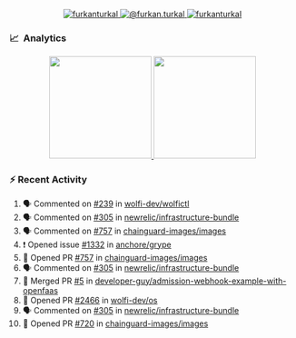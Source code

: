 <p align="center">
  <a href="https://linkedin.com/in/furkanturkal" target="blank">
    <img src="https://img.shields.io/badge/linkedin-%230077B5.svg?&style=for-the-badge&logo=linkedin&logoColor=white" alt="furkanturkal" />
  </a>
  <a href="https://medium.com/@furkan.turkal" target="blank">
    <img src="https://img.shields.io/badge/medium-%2312100E.svg?&style=for-the-badge&logo=medium&logoColor=white" alt="@furkan.turkal" />
  </a>
  <a href="https://twitter.com/furkanturkaI" target="blank">
    <img src="https://img.shields.io/badge/Twitter-1DA1F2?style=for-the-badge&logo=twitter&logoColor=white" alt="furkanturkaI" />
  </a>
</p>

### 📈 &nbsp;Analytics

<p align="center">
  <a href="https://coderstats.net/github/#Dentrax">
    <img height="180em" src="https://github-readme-stats-eight-theta.vercel.app/api?username=Dentrax&show_icons=true&theme=algolia&include_all_commits=true&count_private=true&line_height=26"/>
    <img height="180em" src="https://github-readme-stats-eight-theta.vercel.app/api/top-langs/?username=Dentrax&layout=compact&langs_count=8&theme=algolia&line_height=26"/>
  </a>
</p>

### :zap: Recent Activity

<!--START_SECTION:activity-->
1. 🗣 Commented on [#239](https://github.com/wolfi-dev/wolfictl/issues/239) in [wolfi-dev/wolfictl](https://github.com/wolfi-dev/wolfictl)
2. 🗣 Commented on [#305](https://github.com/newrelic/infrastructure-bundle/issues/305) in [newrelic/infrastructure-bundle](https://github.com/newrelic/infrastructure-bundle)
3. 🗣 Commented on [#757](https://github.com/chainguard-images/images/issues/757) in [chainguard-images/images](https://github.com/chainguard-images/images)
4. ❗ Opened issue [#1332](https://github.com/anchore/grype/issues/1332) in [anchore/grype](https://github.com/anchore/grype)
5. 💪 Opened PR [#757](https://github.com/chainguard-images/images/pull/757) in [chainguard-images/images](https://github.com/chainguard-images/images)
6. 🗣 Commented on [#305](https://github.com/newrelic/infrastructure-bundle/issues/305) in [newrelic/infrastructure-bundle](https://github.com/newrelic/infrastructure-bundle)
7. 🎉 Merged PR [#5](https://github.com/developer-guy/admission-webhook-example-with-openfaas/pull/5) in [developer-guy/admission-webhook-example-with-openfaas](https://github.com/developer-guy/admission-webhook-example-with-openfaas)
8. 💪 Opened PR [#2466](https://github.com/wolfi-dev/os/pull/2466) in [wolfi-dev/os](https://github.com/wolfi-dev/os)
9. 🗣 Commented on [#305](https://github.com/newrelic/infrastructure-bundle/issues/305) in [newrelic/infrastructure-bundle](https://github.com/newrelic/infrastructure-bundle)
10. 💪 Opened PR [#720](https://github.com/chainguard-images/images/pull/720) in [chainguard-images/images](https://github.com/chainguard-images/images)
<!--END_SECTION:activity-->
